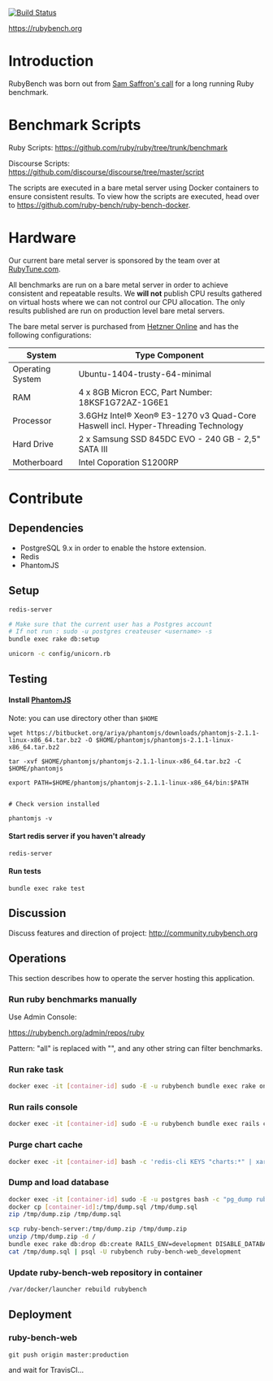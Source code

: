 [![Build Status](https://travis-ci.org/ruby-bench/ruby-bench-web.svg?branch=master)](https://travis-ci.org/ruby-bench/ruby-bench-web)

https://rubybench.org

# Introduction

RubyBench was born out from
[Sam Saffron's call](http://samsaffron.com/archive/2013/12/11/call-to-action-long-running-ruby-benchmark) for a long running Ruby benchmark.

# Benchmark Scripts

Ruby Scripts: https://github.com/ruby/ruby/tree/trunk/benchmark

Discourse Scripts: https://github.com/discourse/discourse/tree/master/script

The scripts are executed in a bare metal server using Docker containers to ensure
consistent results. To view how the scripts are executed, head over to
https://github.com/ruby-bench/ruby-bench-docker.

# Hardware

Our current bare metal server is sponsored by the team over at
[RubyTune.com](https://rubytune.com/).

All benchmarks are run on a bare metal server in order to achieve
consistent and repeatable results. We **will not** publish CPU results gathered
on virtual hosts where we can not control our CPU allocation. The only results
published are run on production level bare metal servers.

The bare metal server is purchased from
[Hetzner Online](http://www.hetzner.de/en/hosting/produkte_rootserver/px60ssd)
and has the following configurations:

System | Type Component
--- | ---
Operating System | Ubuntu-1404-trusty-64-minimal
RAM | 4 x 8GB Micron ECC, Part Number: 18KSF1G72AZ-1G6E1
Processor | 3.6GHz Intel® Xeon® E3-1270 v3 Quad-Core Haswell incl. Hyper-Threading Technology
Hard Drive | 2 x Samsung SSD 845DC EVO - 240 GB - 2,5" SATA III
Motherboard | Intel Coporation S1200RP

# Contribute

## Dependencies
- PostgreSQL 9.x in order to enable the hstore extension.
- Redis
- PhantomJS

## Setup
```bash
redis-server

# Make sure that the current user has a Postgres account 
# If not run : sudo -u postgres createuser <username> -s
bundle exec rake db:setup

unicorn -c config/unicorn.rb
```

## Testing

#### Install [PhantomJS](http://phantomjs.org/)

Note: you can use directory other than `$HOME`

```
wget https://bitbucket.org/ariya/phantomjs/downloads/phantomjs-2.1.1-linux-x86_64.tar.bz2 -O $HOME/phantomjs/phantomjs-2.1.1-linux-x86_64.tar.bz2

tar -xvf $HOME/phantomjs/phantomjs-2.1.1-linux-x86_64.tar.bz2 -C $HOME/phantomjs

export PATH=$HOME/phantomjs/phantomjs-2.1.1-linux-x86_64/bin:$PATH


# Check version installed

phantomjs -v
```
#### Start redis server if you haven't already
```
redis-server
```
#### Run tests
```
bundle exec rake test
```

## Discussion
Discuss features and direction of project: http://community.rubybench.org

## Operations
This section describes how to operate the server hosting this application.

### Run ruby benchmarks manually

Use Admin Console:

https://rubybench.org/admin/repos/ruby

Pattern: "all" is replaced with "", and any other string can filter benchmarks.

### Run rake task

```bash
docker exec -it [container-id] sudo -E -u rubybench bundle exec rake oneshot:xxx
```

### Run rails console

```bash
docker exec -it [container-id] sudo -E -u rubybench bundle exec rails c
```

### Purge chart cache

```bash
docker exec -it [container-id] bash -c 'redis-cli KEYS "charts:*" | xargs redis-cli DEL'
```

### Dump and load database

```bash
docker exec -it [container-id] sudo -E -u postgres bash -c "pg_dump rubybench_production > /tmp/dump.sql"
docker cp [container-id]:/tmp/dump.sql /tmp/dump.sql
zip /tmp/dump.zip /tmp/dump.sql
```

```bash
scp ruby-bench-server:/tmp/dump.zip /tmp/dump.zip
unzip /tmp/dump.zip -d /
bundle exec rake db:drop db:create RAILS_ENV=development DISABLE_DATABASE_ENVIRONMENT_CHECK=1
cat /tmp/dump.sql | psql -U rubybench ruby-bench-web_development
```

### Update ruby-bench-web repository in container

```bash
/var/docker/launcher rebuild rubybench
```

## Deployment

### ruby-bench-web

```
git push origin master:production
```

and wait for TravisCI...
